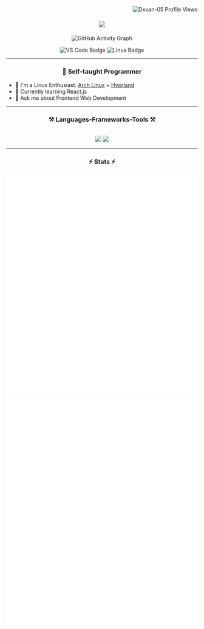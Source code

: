 <p align="right"> <img src="https://komarev.com/ghpvc/?username=Dxvan-05&label=Profile%20views&color=0e75b6&size=24&style=flat" alt="Dxvan-05 Profile Views" /> </p>

<h3 align="center">
  <img src="https://readme-typing-svg.herokuapp.com/?font=Righteous&size=35&center=true&vCenter=true&width=1600&height=70&duration=6000&lines=Hello+There!+👋+I'm+Devan+" />
</h3>

<div align="center">
  <img src="https://github-readme-activity-graph.vercel.app/graph?username=Dxvan-05&theme=high-contrast&height=250" alt="GitHub Activity Graph">
  
  <p>
      <img src="https://img.shields.io/badge/Visual%20Studio%20Code-007ACC?style=flat-square&logo=Visual%20Studio%20Code&logoColor=white" alt="VS Code Badge"/>
      <img src="https://img.shields.io/badge/Linux-FCC624?style=flat-square&logo=Arch%20Linux&logoColor=white" alt="Linux Badge"/>
  </p>
</div>

---
<div align="center">
  <h3>📖 Self-taught Programmer</h3>
</div>

- 🔭 I'm a Linux Enthusiast. [Arch Linux](https://archlinux.org/) + [Hyprland](https://hyprland.org/)
- 🌱 Currently learning React.js
- 💬 Ask me about Frontend Web Development
<!-- - ⚡ Fun fact: ... -->

---
<h3 align="center">⚒️ Languages-Frameworks-Tools ⚒️</h3>
<br/>
<div align="center">
    <img src="https://skillicons.dev/icons?i=html,css,bootstrap,vscode,github,figma,tailwind,git" />
    <img src="https://skillicons.dev/icons?i=nodejs,python,javascript,mysql" /><br>
</div>

---
<h3 align="center">⚡ Stats ⚡</h3>
<div align="center">
  
  ![](https://raw.githubusercontent.com/Dxvan-05/github-stats/master/generated/overview.svg#gh-dark-mode-only)
  ![](https://raw.githubusercontent.com/Dxvan-05/github-stats/master/generated/overview.svg#gh-light-mode-only)
  ![](https://raw.githubusercontent.com/Dxvan-05/github-stats/master/generated/languages.svg#gh-dark-mode-only)
  ![](https://raw.githubusercontent.com/Dxvan-05/github-stats/master/generated/languages.svg#gh-light-mode-only)

</div>
